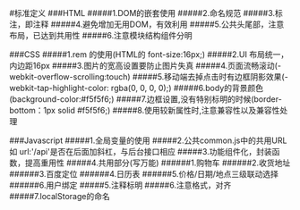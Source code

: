 #标准定义
###HTML
#####1.DOM的嵌套使用
#####2.命名规范
#####3.标注，即注释
#####4.避免增加无用DOM，有效利用
#####5.公共头尾部，注意布局，已达到共用性
#####6.注意模块结构组件分明



###CSS
#####1.rem 的使用(HTML的 font-size:16px;)
#####2.UI 布局统一，内边距16px
#####3.图片的宽高设置要防止图片失真
#####4.页面流畅滚动(-webkit-overflow-scrolling:touch)
#####5.移动端去掉点击时有边框阴影效果(-webkit-tap-highlight-color: rgba(0, 0, 0, 0);)
#####6.body的背景颜色(background-color:#f5f5f6;)
#####7.边框设置,没有特别标明的时候(border-bottom：1px solid #f5f5f6;)
#####8.使用较新属性时,注意兼容性以及兼容性处理



###Javascript
#####1.全局变量的使用
#####2.公共common.js中的共用URL如 url:'/api'是否在后面加斜杠，与后台接口相应
#####3.功能组件化，封装函数，提高重用性
#####4.共用部分(写万能)
######1.购物车
######2.收货地址
######3.百度定位
######4.日历表
######5.价格/日期/地点三级联动选择
######6.用户绑定
#####5.注释标明
#####6.注意格式，对齐
#####7.localStorage的命名
